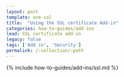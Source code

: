 ```yaml
---
layout: post
template: one-col
title:  "Using the SSL certificate Add-in"
categories: how-to-guides/add-ins
lead: SSL certificate add-in
legacy: false
tags: ['Add in', 'Security']
permalink: /:collection/:path
---
```


{% include how-to-guides/add-ins/ssl.md %}
